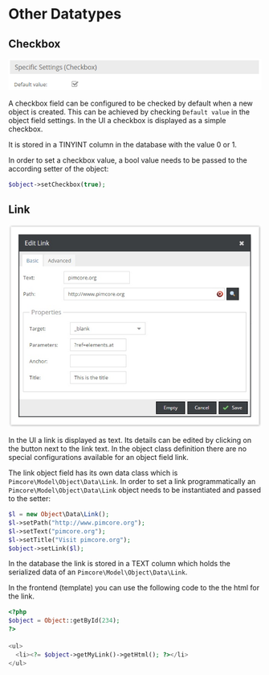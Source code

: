 # Other Datatypes

## Checkbox

![Link Field](../../../img/classes-datatypes-checkbox.png)

A checkbox field can be configured to be checked by default when a new object is created. This can be achieved by 
checking `Default value` in the object field settings. In the UI a checkbox is displayed as a simple checkbox. 

It is stored in a TINYINT column in the database with the value 0 or 1. 

In order to set a checkbox value, a bool value needs to be passed to the according setter of the object:

```php
$object->setCheckbox(true);
```

## Link 

![Link Field](../../../img/classes-datatypes-link1.jpg)

In the UI a link is displayed as text. Its details can be edited by clicking on the button next to the link text. In the 
object class definition there are no special configurations available for an object field link.

The link object field has its own data class which is `Pimcore\Model\Object\Data\Link`. In order to set a link 
programmatically an `Pimcore\Model\Object\Data\Link` object needs to be instantiated and passed to the setter:

```php
$l = new Object\Data\Link();               
$l->setPath("http://www.pimcore.org");    
$l->setText("pimcore.org");            
$l->setTitle("Visit pimcore.org");               
$object->setLink($l);
```

In the database the link is stored in a TEXT column which holds the serialized data of an ```Pimcore\Model\Object\Data\Link```.

In the frontend (template) you can use the following code to the the html for the link. 

```php
<?php
$object = Object::getById(234);
?>
 
<ul>
  <li><?= $object->getMyLink()->getHtml(); ?></li>
</ul>
```


